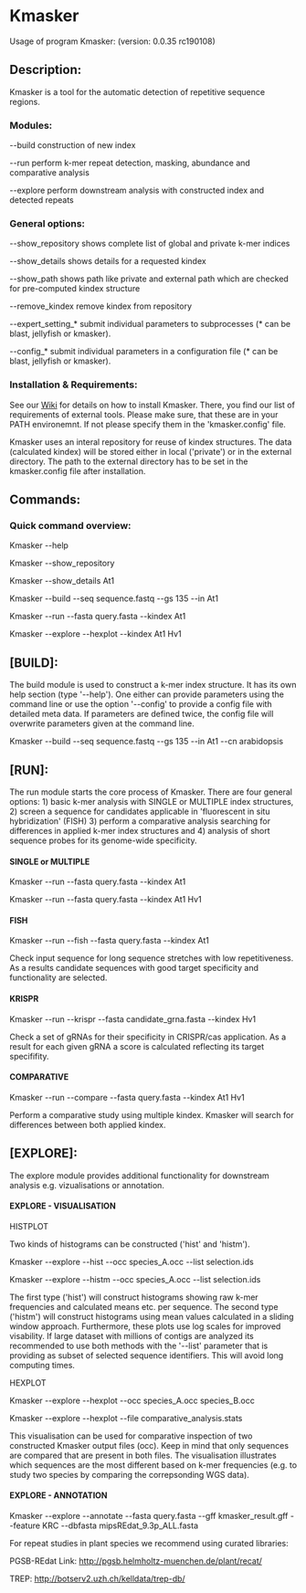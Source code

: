 # Kmasker

Usage of program Kmasker:
 (version:  0.0.35 rc190108)

## Description:

Kmasker is a tool for the automatic detection of repetitive sequence regions.

### Modules:

 --build                 construction of new index
 
 --run                   perform k-mer repeat detection, masking, abundance and comparative analysis
 
 --explore               perform downstream analysis with constructed index and detected repeats
 

### General options:

 --show_repository       shows complete list of global and private k-mer indices
 
 --show_details          shows details for a requested kindex
 
 --show_path             shows path like private and external path which are checked for pre-computed kindex structure
 
 --remove_kindex         remove kindex from repository
 
 --expert_setting_*      submit individual parameters to subprocesses (* can be blast, jellyfish or kmasker).
 
 --config_*              submit individual parameters in a configuration file (* can be blast, jellyfish or kmasker).


### Installation & Requirements:

See our [Wiki](https://github.com/tschmutzer/kmasker/wiki/01-Installation) for details on how to install Kmasker. There, you find our list of requirements of external tools. 
Please make sure, that these are in your PATH environemnt. If not please specify them in the 'kmasker.config' file.

Kmasker uses an interal repository for reuse of kindex structures. The data (calculated kindex) will be stored either in local ('private') or in the external directory. The path to the external directory has to be set in the kmasker.config file after installation.


## Commands:

### Quick command overview:

Kmasker --help

Kmasker --show_repository

Kmasker --show_details At1

Kmasker --build --seq sequence.fastq --gs 135 --in At1

Kmasker --run --fasta query.fasta --kindex At1

Kmasker --explore --hexplot --kindex At1 Hv1



## [BUILD]:

The build module is used to construct a k-mer index structure. It has its own help section (type '--help'). 
One either can provide parameters using the command line or use the option '--config' to provide a config file with detailed meta data. If parameters are defined twice, the config file will overwrite parameters given at the command line.

Kmasker --build --seq sequence.fastq --gs 135 --in At1 --cn arabidopsis



## [RUN]:

The run module starts the core process of Kmasker. There are four general options: 1) basic k-mer analysis with SINGLE or MULTIPLE index structures, 2) screen a sequence for candidates applicable in 'fluorescent in situ hybridization' (FISH) 3) perform a comparative analysis searching for differences in applied k-mer index structures and 4) analysis of short sequence probes for its genome-wide specificity.

#### SINGLE or MULTIPLE

Kmasker --run --fasta query.fasta --kindex At1

Kmasker --run --fasta query.fasta --kindex At1 Hv1

#### FISH

Kmasker --run --fish --fasta query.fasta --kindex At1

Check input sequence for long sequence stretches with low repetitiveness. As a results candidate sequences with good target specificity and functionality are selected.

#### KRISPR

Kmasker --run --krispr --fasta candidate_grna.fasta --kindex Hv1

Check a set of gRNAs for their specificity in CRISPR/cas application. As a result for each given gRNA a score is calculated reflecting its target specififity. 

#### COMPARATIVE

Kmasker --run --compare --fasta query.fasta --kindex At1 Hv1

Perform a comparative study using multiple kindex. Kmasker will search for differences between both applied kindex.


## [EXPLORE]:

The explore module provides additional functionality for downstream analysis e.g. vizualisations or annotation. 

#### EXPLORE - VISUALISATION


HISTPLOT

Two kinds of histograms can be constructed ('hist' and 'histm'). 

Kmasker --explore --hist --occ species_A.occ --list selection.ids

Kmasker --explore --histm --occ species_A.occ --list selection.ids

The first type ('hist') will construct histograms showing raw k-mer frequencies and calculated means etc. per sequence. The second type ('histm') will construct histograms using mean values calculated in a sliding window approach. Furthermore, these plots use log scales for improved visability. If large dataset with millions of contigs are analyzed its recommended to use both methods with the '--list' parameter that is providing as subset of selected sequence identifiers. This will avoid long computing times. 


HEXPLOT

Kmasker --explore --hexplot --occ species_A.occ species_B.occ

Kmasker --explore --hexplot --file comparative_analysis.stats

This visualisation can be used for comparative inspection of two constructed Kmasker output files (occ). Keep in mind that only sequences are compared that are present in both files. The visualisation illustrates which sequences are the most different based on k-mer frequencies (e.g. to study two species by comparing the correpsonding WGS data).



#### EXPLORE - ANNOTATION

Kmasker --explore --annotate --fasta query.fasta --gff kmasker_result.gff --feature KRC --dbfasta mipsREdat_9.3p_ALL.fasta

For repeat studies in plant species we recommend using curated libraries:

PGSB-REdat
Link: http://pgsb.helmholtz-muenchen.de/plant/recat/

TREP:
http://botserv2.uzh.ch/kelldata/trep-db/


